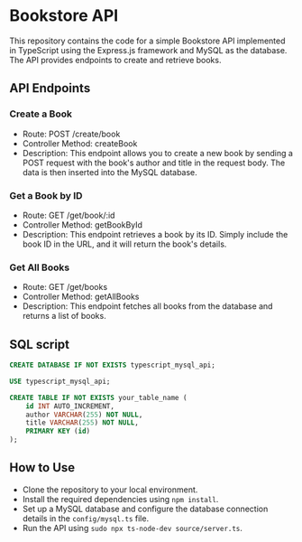 # Bookstore API
This repository contains the code for a simple Bookstore API implemented in TypeScript using the Express.js framework and MySQL as the database. The API provides endpoints to create and retrieve books.

## API Endpoints
### Create a Book
- Route: POST /create/book
- Controller Method: createBook
- Description: This endpoint allows you to create a new book by sending a POST request with the book's author and title in the request body. The data is then inserted into the MySQL database.
### Get a Book by ID
- Route: GET /get/book/:id
- Controller Method: getBookById
- Description: This endpoint retrieves a book by its ID. Simply include the book ID in the URL, and it will return the book's details.
### Get All Books
- Route: GET /get/books
- Controller Method: getAllBooks
- Description: This endpoint fetches all books from the database and returns a list of books.

## SQL script
```sql
CREATE DATABASE IF NOT EXISTS typescript_mysql_api;

USE typescript_mysql_api;

CREATE TABLE IF NOT EXISTS your_table_name (
    id INT AUTO_INCREMENT,
    author VARCHAR(255) NOT NULL,
    title VARCHAR(255) NOT NULL,
    PRIMARY KEY (id)
);
```

## How to Use
- Clone the repository to your local environment.
- Install the required dependencies using `npm install`.
- Set up a MySQL database and configure the database connection details in the `config/mysql.ts` file.
- Run the API using `sudo npx ts-node-dev source/server.ts`.
